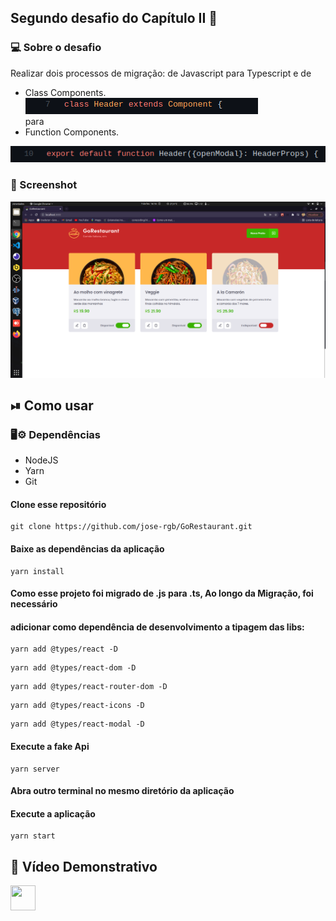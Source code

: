 ## Segundo desafio do Capítulo II 🚀

###  💻 Sobre o desafio
 Realizar dois processos de migração: de Javascript para Typescript e de
* Class Components. <br/>
<img src="https://github.com/jose-rgb/GoRestaurant/blob/master/.github/class.png" /> <br/>
 para
* Function Components.
<img src="https://github.com/jose-rgb/GoRestaurant/blob/master/.github/function.png" />

### 📸 Screenshot
<img src="https://github.com/jose-rgb/GoRestaurant/blob/master/.github/app.png" />

## ⏯ Como usar 
### 🖥⚙️ Dependências 
* NodeJS 
* Yarn
* Git

#### Clone esse repositório
```
git clone https://github.com/jose-rgb/GoRestaurant.git
```

#### Baixe as dependências da aplicação
```
yarn install
```
#### Como esse projeto foi migrado de .js para .ts, Ao longo da Migração, foi necessário
#### adicionar como dependência de desenvolvimento a tipagem das libs:
```
yarn add @types/react -D       
```
```
yarn add @types/react-dom -D       
```
```
yarn add @types/react-router-dom -D       
```
```
yarn add @types/react-icons -D       
```
```
yarn add @types/react-modal -D       
```
#### Execute a fake Api 
```
yarn server
```
#### Abra outro terminal no mesmo diretório da aplicação
#### Execute a aplicação
```
yarn start
```
## 🎥 Vídeo Demonstrativo
<a href="https://youtu.be/tQI43PmTZxk">
    <img align="center" src="https://image.flaticon.com/icons/png/512/1384/1384060.png"  height="40" width="40" />
<a>
